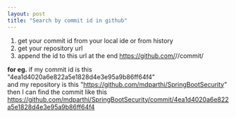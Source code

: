 ```yaml
---
layout: post
title: "Search by commit id in github"
---
```


1. get your commit id from your local ide or from history
3. get your repository url 
2. append the id to this url at the end  https://github.com/<userid>/<repository-name>/commit/<commitid>

**for eg.** if my commit id is this "4ea1d4020a6e822a5e1828d4e3e95a9b86ff64f4" <br>
        and my repository is this "https://github.com/mdparthi/SpringBootSecurity" <br>
		then I can find the commit like this  https://github.com/mdparthi/SpringBootSecurity/commit/4ea1d4020a6e822a5e1828d4e3e95a9b86ff64f4
